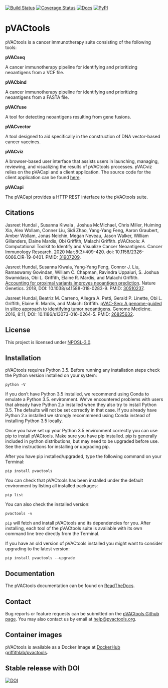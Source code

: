 [![Build Status](https://travis-ci.org/griffithlab/pVACtools.svg?branch=master)](https://travis-ci.org/griffithlab/pVACtools)
[![Coverage Status](https://coveralls.io/repos/github/griffithlab/pVACtools/badge.svg?branch=master)](https://coveralls.io/github/griffithlab/pVACtools?branch=master)
[![Docs](https://readthedocs.org/projects/pvactools/badge/?version=latest)](http://pvactools.readthedocs.io/en/latest/?badge=latest)
<a href="https://pypi.python.org/pypi/pvactools/">
    <img src="https://img.shields.io/pypi/v/pvactools.svg?maxAge=1000" alt="PyPI" />
</a>

# pVACtools

pVACtools is a cancer immunotherapy suite consisting of the following tools:

**pVACseq**

A cancer immunotherapy pipeline for identifying and prioritizing neoantigens from a VCF file.

**pVACbind**

A cancer immunotherapy pipeline for identifying and prioritizing neoantigens from a FASTA file.

**pVACfuse**

A tool for detecting neoantigens resulting from gene fusions.

**pVACvector**

A tool designed to aid specifically in the construction of DNA vector-based cancer vaccines.

**pVACviz**

A browser-based user interface that assists users in launching, managing, reviewing, and visualizing the results of pVACtools processes. pVACviz relies on the pVACapi and a client application. The source code for the client application can be found <a href="https://github.com/griffithlab/BGA-interface-projects/tree/master/apps/pvacviz">here</a>.

**pVACapi**

The pVACapi provides a HTTP REST interface to the pVACtools suite.

## Citations
Jasreet Hundal , Susanna Kiwala , Joshua McMichael, Chris Miller, Huiming Xia, Alex Wollam, Conner Liu, Sidi Zhao, Yang-Yang Feng, Aaron Graubert, Amber Wollam, Jonas Neichin, Megan Neveau, Jason Walker, William Gillanders, Elaine Mardis, Obi Griffith, Malachi Griffith. pVACtools: A Computational Toolkit to Identify and Visualize Cancer Neoantigens. Cancer Immunology Research. 2020 Mar;8(3):409-420. doi: 10.1158/2326-6066.CIR-19-0401. PMID: <a href="https://www.ncbi.nlm.nih.gov/pubmed/31907209">31907209</a>.

Jasreet Hundal, Susanna Kiwala, Yang-Yang Feng, Connor J. Liu, Ramaswamy Govindan, William C. Chapman, Ravindra Uppaluri, S. Joshua Swamidass, Obi L. Griffith, Elaine R. Mardis, and Malachi Griffith. <a href="https://doi.org/10.1038/s41588-018-0283-9">Accounting for proximal variants improves neoantigen prediction</a>. Nature Genetics. 2018, DOI: 10.1038/s41588-018-0283-9. PMID: <a href="https://www.ncbi.nlm.nih.gov/pubmed/30510237">30510237</a>.

Jasreet Hundal, Beatriz M. Carreno, Allegra A. Petti, Gerald P. Linette, Obi L. Griffith, Elaine R. Mardis, and Malachi Griffith. <a href="http://www.genomemedicine.com/content/8/1/11">pVAC-Seq: A genome-guided in silico approach to identifying tumor neoantigens</a>. Genome Medicine. 2016, 8:11, DOI: 10.1186/s13073-016-0264-5. PMID: <a href="http://www.ncbi.nlm.nih.gov/pubmed/26825632">26825632</a>.

## License
This project is licensed under <a href="http://opensource.org/licenses/NPOSL-3.0">NPOSL-3.0</a>.

## Installation
pVACtools requires Python 3.5. Before running any installation steps check the Python version installed on your system:

`python -V`

If you don’t have Python 3.5 installed, we recommend using Conda to emulate a Python 3.5. environment. We’ve encountered problems with users that already have Python 2.x installed when they also try to install Python 3.5. The defaults will not be set correctly in that case. If you already have Python 2.x installed we strongly recommmend using Conda instead of installing Python 3.5 locally.

Once you have set up your Python 3.5 environment correctly you can use pip to install pVACtools. Make sure you have pip installed. pip is generally included in python distributions, but may need to be upgraded before use. See the instructions for installing or upgrading pip.

After you have pip installed/upgraded, type the following command on your Terminal:

`pip install pvactools`

You can check that pVACtools has been installed under the default environment by listing all installed packages:

`pip list`

You can also check the installed version:

`pvactools -v`

`pip` will fetch and install pVACtools and its dependencies for you. After installing, each tool of the pVACtools suite is available with its own command line tree directly from the Terminal.

If you have an old version of pVACtools installed you might want to consider upgrading to the latest version:

`pip install pvactools --upgrade`

## Documentation

The pVACtools documentation can be found on <a href="http://pvactools.readthedocs.io/">ReadTheDocs</a>.

## Contact

Bug reports or feature requests can be submitted on the <a href="https://github.com/griffithlab/pVACtools/issues">pVACtools Github page</a>. You may also contact us by email at help@pvactools.org.

## Container images

pVACtools is available as a Docker Image at <a href="https://hub.docker.com/r/griffithlab/pvactools/">DockerHub griffithlab/pvactools</a>.

## Stable release with DOI

[![DOI](https://zenodo.org/badge/102625109.svg)](https://zenodo.org/badge/latestdoi/102625109)
